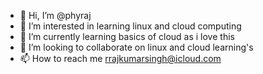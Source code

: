 - 👋 Hi, I’m @phyraj
- 👀 I’m interested in learning linux and cloud computing 
- 🌱 I’m currently learning basics of cloud as i love this
- 💞️ I’m looking to collaborate on linux and cloud learning's 
- 📫 How to reach me rrajkumarsingh@icloud.com

<!---
phyraj/phyraj is a ✨ special ✨ repository because its `README.md` (this file) appears on your GitHub profile.
You can click the Preview link to take a look at your changes.
--->
